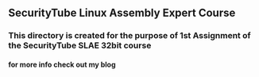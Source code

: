 ## SecurityTube Linux Assembly Expert Course

### This directory is created for the purpose of 1st Assignment of the SecurityTube SLAE 32bit course

#### for more info check out my blog 


